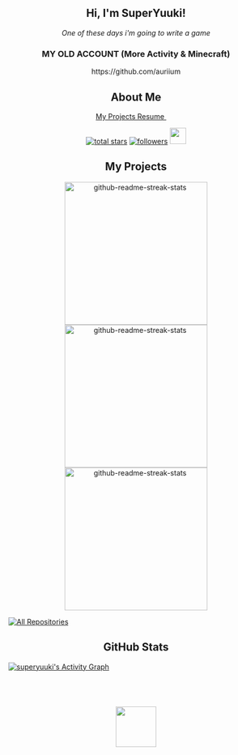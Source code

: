 <h2 align="center">
  Hi, I'm SuperYuuki!
</h2>

<p align="center">
  <i> One of these days i'm going to write a game </i>
<p>

<h3 align="center">MY OLD ACCOUNT (More Activity & Minecraft)</h3>
<p align="center">https://github.com/auriium</p>
  
<h2 align="center">
  About Me
</h2>

<p align="center">
  
  <a href="https://github.com/superyuuki/resume.md">
    My Projects Resume
  </a>
  &#8287;&#8287;&#8287;&#8287;&#8287;
</p>

<p align="center">
  <a href="https://github.com/superyuuki?tab=repositories&sort=stargazers">
    <img alt="total stars" title="Total stars on GitHub" src="https://custom-icon-badges.herokuapp.com/badge/dynamic/json?logo=star&color=55960c&labelColor=488207&label=Stars&style=for-the-badge&query=%24.stars&url=https://api.github-star-counter.workers.dev/user/superyuuki"/></a>
  <a href="https://github.com/superyuuki?tab=followers">
    <img alt="followers" title="Follow me on Github" src="https://custom-icon-badges.herokuapp.com/github/followers/superyuuki?color=236ad3&labelColor=1155ba&style=for-the-badge&logo=person-add&label=Follow&logoColor=white"/></a>
  <a href="https://discord.gg/tZTXEjstgJ" alt="My Discord">
    <img width="32px" src="https://i.imgur.com/OViZO8J.png"/>
  </a>
</p>

<h2 align="center">
  My Projects
</h2>

<p align="center">
  <a href="https://github.com/superyuuki/bblib"><img width="282" src="https://denvercoder1-github-readme-stats.vercel.app/api/pin/?username=superyuuki&repo=yuukomponent2&theme=react&bg_color=1F222E&title_color=F85D7F&icon_color=F8D866&hide_border=true&show_icons=false" alt="github-readme-streak-stats"></a>
  <a href="https://github.com/superyuuki/shiv"><img width="282" src="https://denvercoder1-github-readme-stats.vercel.app/api/pin/?username=superyuuki&repo=yuukonflict&theme=react&bg_color=1F222E&title_color=F85D7F&icon_color=F8D866&hide_border=true&show_icons=false" alt="github-readme-streak-stats"></a>
  <a href="https://github.com/superyuuki/yuukonfig"><img width="282" src="https://denvercoder1-github-readme-stats.vercel.app/api/pin/?username=superyuuki&repo=yuukonfig&theme=react&bg_color=1F222E&title_color=F85D7F&icon_color=F8D866&hide_border=true&show_icons=false" alt="github-readme-streak-stats"></a>
</p>

<p align="left">
  <a href="https://github.com/superyuuki?tab=repositories&sort=stargazers"><img alt="All Repositories" title="All Repositories" src="https://custom-icon-badges.herokuapp.com/badge/-All%20Repos-2962FF?style=for-the-badge&logoColor=white&logo=repo"/></a>
</p>

<h2 align="center">
  GitHub Stats
</h2>

<a href="https://github.com/ashutosh00710/github-readme-activity-graph"><img alt="superyuuki's Activity Graph" src="https://activity-graph.herokuapp.com/graph?username=superyuuki&bg_color=1F222E&color=F8D866&line=F85D7F&point=FFFFFF&hide_border=true" /></a>


<br>
<h1 align="center"></h1>
  <p align="center">
    <a href="https://discord.com/users/899331013262598184">
      <img height="80px" src="https://discord.c99.nl/widget/theme-4/899331013262598184.png">
    </a>
  </p>


